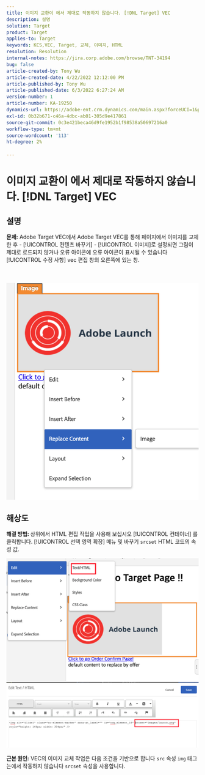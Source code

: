 ```yaml
---
title: 이미지 교환이 에서 제대로 작동하지 않습니다. [!DNL Target] VEC
description: 설명
solution: Target
product: Target
applies-to: Target
keywords: KCS,VEC, Target, 교체, 이미지, HTML
resolution: Resolution
internal-notes: https://jira.corp.adobe.com/browse/TNT-34194
bug: false
article-created-by: Tony Wu
article-created-date: 4/22/2022 12:12:00 PM
article-published-by: Tony Wu
article-published-date: 6/3/2022 6:27:24 AM
version-number: 1
article-number: KA-19250
dynamics-url: https://adobe-ent.crm.dynamics.com/main.aspx?forceUCI=1&pagetype=entityrecord&etn=knowledgearticle&id=9107d060-35c2-ec11-983e-0022480ab970
exl-id: 0b32b671-c46a-4dbc-ab01-305d9e417861
source-git-commit: 0c3e421beca46d9fe1952b1f98538a50697216a0
workflow-type: tm+mt
source-wordcount: '113'
ht-degree: 2%

---
```


# 이미지 교환이 에서 제대로 작동하지 않습니다. [!DNL Target] VEC

## 설명

<b>문제:</b> Adobe Target VEC에서 Adobe Target VEC를 통해 페이지에서 이미지를 교체한 후 - [!UICONTROL 컨텐츠 바꾸기] - [!UICONTROL 이미지]로 설정되면 그림이 제대로 로드되지 않거나 오류 아이콘에 오류 아이콘이 표시될 수 있습니다 [!UICONTROL 수정 사항] vec 편집 창의 오른쪽에 있는 창.<br><br> <br><br>![](assets/___dfd13de3-36c2-ec11-983e-0022480ab970___.png)

## 해상도




<b>해결 방법: </b>상위에서 HTML 편집 작업을 사용해 보십시오 [!UICONTROL 컨테이너] 를 클릭합니다. [!UICONTROL 선택 영역 확장] 메뉴 및 바꾸기 `srcset` HTML 코드의 속성 값.

![](assets/0776b561-36c2-ec11-983e-0022480ab970.png)![](assets/e63bb087-36c2-ec11-983e-0022480ab970.png)





<b>근본 원인:</b> VEC의 이미지 교체 작업은 다음 조건을 기반으로 합니다 `src` 속성 `img` 태그는에서 작동하지 않습니다 `srcset` 속성을 사용합니다.
